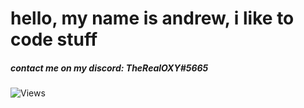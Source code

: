 # hello, my name is andrew, i like to code stuff
##### contact me on my discord: *TheRealOXY#5665*

![Views](https://komarev.com/ghpvc/?username=TheRealOXY&color=389474)
